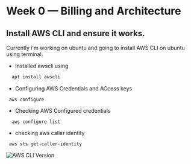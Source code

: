 # Week 0 — Billing and Architecture

## Install AWS CLI and ensure it works.

Currently i'm working on ubuntu and going to install AWS CLI on ubuntu using terminal.
- Installed awscli using
```sh
  apt install awscli
```
- Configuring AWS Credentials and ACcess keys
 ```
  aws configure
 ```
 
- Checking AWS Configured credentials
```
  aws configure list
```
  
- checking aws caller identity
 ``` 
  aws sts get-caller-identity
 ```



  ![AWS CLI Version]()

  

  
